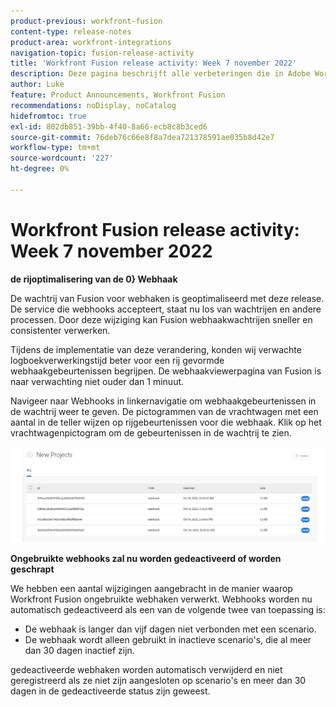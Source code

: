 ```yaml
---
product-previous: workfront-fusion
content-type: release-notes
product-area: workfront-integrations
navigation-topic: fusion-release-activity
title: 'Workfront Fusion release activity: Week 7 november 2022'
description: Deze pagina beschrijft alle verbeteringen die in Adobe Workfront Fusion in de week van 7 november 2022 zijn aangebracht.
author: Luke
feature: Product Announcements, Workfront Fusion
recommendations: noDisplay, noCatalog
hidefromtoc: true
exl-id: 802db851-39bb-4f40-8a66-ecb8c8b3ced6
source-git-commit: 76deb76c66e8f8a7dea721378591ae035b8d42e7
workflow-type: tm+mt
source-wordcount: '227'
ht-degree: 0%

---
```


# Workfront Fusion release activity: Week 7 november 2022

**de rijoptimalisering van de 0} Webhaak**

De wachtrij van Fusion voor webhaken is geoptimaliseerd met deze release. De service die webhooks accepteert, staat nu los van wachtrijen en andere processen. Door deze wijziging kan Fusion webhaakwachtrijen sneller en consistenter verwerken.

Tijdens de implementatie van deze verandering, konden wij verwachte logboekverwerkingstijd beter voor een rij gevormde webhaakgebeurtenissen begrijpen. De webhaakviewerpagina van Fusion is naar verwachting niet ouder dan 1 minuut.

Navigeer naar Webhooks in linkernavigatie om webhaakgebeurtenissen in de wachtrij weer te geven. De pictogrammen van de vrachtwagen met een aantal in de teller wijzen op rijgebeurtenissen voor die webhaak. Klik op het vrachtwagenpictogram om de gebeurtenissen in de wachtrij te zien.

![](assets/fusion-webhook-queue-1866x567.png)


**Ongebruikte webhooks zal nu worden gedeactiveerd of worden geschrapt**

We hebben een aantal wijzigingen aangebracht in de manier waarop Workfront Fusion ongebruikte webhaken verwerkt. Webhooks worden nu automatisch gedeactiveerd als een van de volgende twee van toepassing is:

* De webhaak is langer dan vijf dagen niet verbonden met een scenario.
* De webhaak wordt alleen gebruikt in inactieve scenario&#39;s, die al meer dan 30 dagen inactief zijn.

gedeactiveerde webhaken worden automatisch verwijderd en niet geregistreerd als ze niet zijn aangesloten op scenario&#39;s en meer dan 30 dagen in de gedeactiveerde status zijn geweest.
